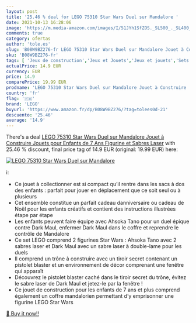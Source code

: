 ```yaml
---
layout: post
title: '25.46 % deal for LEGO 75310 Star Wars Duel sur Mandalore '
date: 2021-10-13 16:28:06
image: 'https://m.media-amazon.com/images/I/51JYh1SfZOS._SL500_._SL400_.jpg'
comments: true
category: ofertas
author: 'tole.es'
slug: 'B08W9BZ276-fr LEGO 75310 Star Wars Duel sur Mandalore Jouet à Construire...'
sku: 'B08W9BZ276-fr'
tags: [ 'Jeux de construction','Jeux et Jouets','Jeux et jouets','Sets de jeux de construction','lego', ]
actualPrice: 14.9 EUR
currency: EUR
price: 14.9
comparePrice: 19.99 EUR
prodname: 'LEGO 75310 Star Wars Duel sur Mandalore Jouet à Construire  Jouets pour Enfants de 7 Ans  Figurine et Sabres Laser'
country: 'fr'
flag: '🇫🇷'
brand: 'LEGO'
buyurl: 'https://www.amazon.fr/dp/B08W9BZ276/?tag=tolees0d-21'
descuento: '25.46'
average: '14.9'
---
```


There's a deal [LEGO 75310 Star Wars Duel sur Mandalore Jouet à Construire  Jouets pour Enfants de 7 Ans  Figurine et Sabres Laser](https://www.amazon.fr/dp/B08W9BZ276/?tag=tolees0d-21)  with  25.46 % discount, final price tag of  14.9 EUR (original: 19.99 EUR) here:

[![LEGO 75310 Star Wars Duel sur Mandalore ](https://m.media-amazon.com/images/I/51JYh1SfZOS._SL500_._SL400_.jpg)](https://www.amazon.fr/dp/B08W9BZ276/?tag=tolees0d-21)

ℹ️:

- Ce jouet à collectionner est si compact qu’il rentre dans les sacs à dos des enfants : parfait pour jouer en déplacement que ce soit seul ou à plusieurs
- Cet ensemble constitue un parfait cadeau danniversaire ou cadeau de Noël pour les enfants créatifs et contient des instructions illustrées étape par étape
- Les enfants peuvent faire équipe avec Ahsoka Tano pour un duel épique contre Dark Maul, enfermer Dark Maul dans le coffre et reprendre le contrôle de Mandalore
- Ce set LEGO comprend 2 figurines Star Wars : Ahsoka Tano avec 2 sabres laser et Dark Maul avec un sabre laser à double-lame pour les duels
- Il comprend un trône à construire avec un tiroir secret contenant un pistolet blaster et un environnement de décor comprenant une fenêtre qui apparaît
- Découvrez le pistolet blaster caché dans le tiroir secret du trône, évitez le sabre laser de Dark Maul et jetez-le par la fenêtre !
- Ce jouet de construction pour les enfants de 7 ans et plus comprend également un coffre mandalorien permettant d’y emprisonner une figurine LEGO Star Wars

[🛒 Buy it now!!](https://www.amazon.fr/dp/B08W9BZ276/?tag=tolees0d-21)
